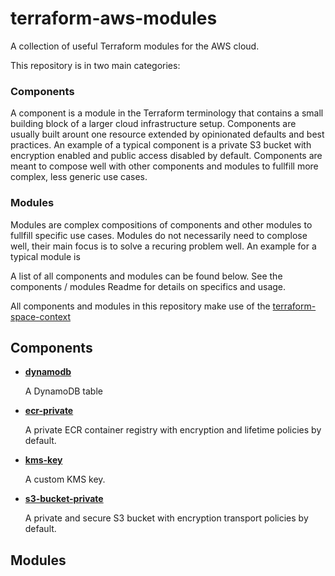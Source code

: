 # terraform-aws-modules

A collection of useful Terraform modules for the AWS cloud.

This repository is in two main categories:

### Components

A component is a module in the Terraform terminology that contains a small building block of a larger cloud infrastructure setup. Components are usually built arount one resource extended by opinionated defaults and best practices. An example of a typical component is a private S3 bucket with encryption enabled and public access disabled by default.
Components are meant to compose well with other components and modules to fullfill more complex, less generic use cases.

### Modules

Modules are complex compositions of components and other modules to fullfill specific use cases.
Modules do not necessarily need to complose well, their main focus is to solve a recuring problem well. An example for a typical module is 


A list of all components and modules can be found below. See the components / modules Readme for details on specifics and usage.

All components and modules in this repository make use of the [terraform-space-context](https://github.com/spaceteams/terraform-space-context)

## Components

  * [**dynamodb**](components/dynamodb)
  
    A DynamoDB table

  * [**ecr-private**](components/ecr-private)
  
    A private ECR container registry with encryption and lifetime policies by default. 

  * [**kms-key**](components/kms-key)
  
    A custom KMS key.

  * [**s3-bucket-private**](components/s3-bucket-private)
  
    A private and secure S3 bucket with encryption transport policies by default.

## Modules
